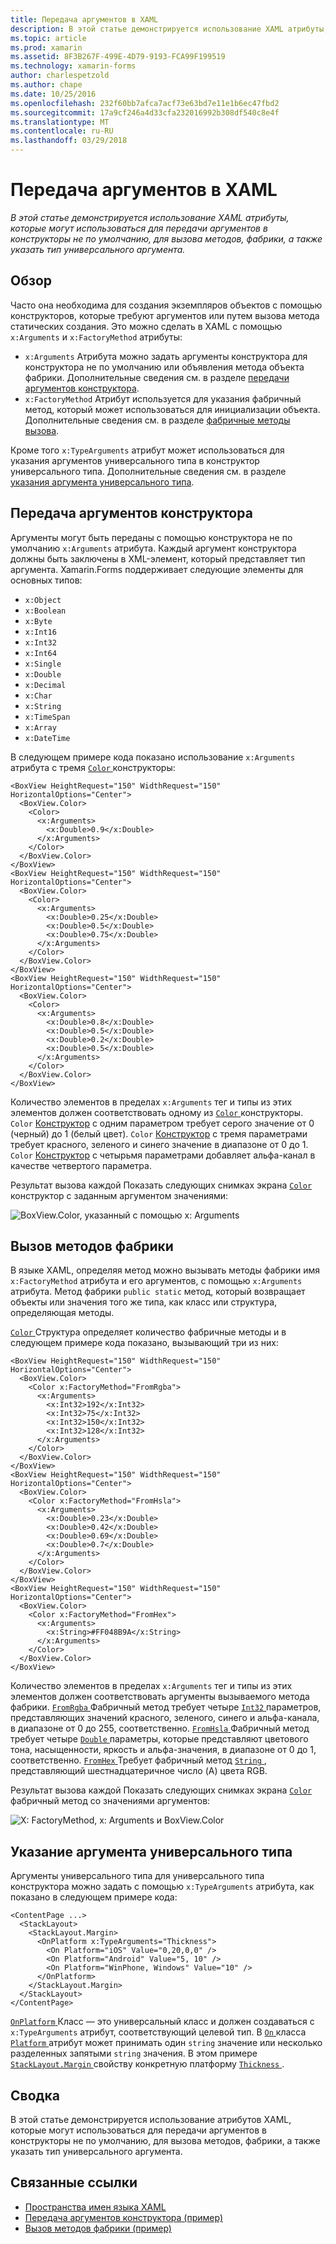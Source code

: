 ```yaml
---
title: Передача аргументов в XAML
description: В этой статье демонстрируется использование XAML атрибуты, которые могут использоваться для передачи аргументов в конструкторы не по умолчанию, для вызова методов, фабрики, а также указать тип универсального аргумента.
ms.topic: article
ms.prod: xamarin
ms.assetid: 8F3B267F-499E-4D79-9193-FCA99F199519
ms.technology: xamarin-forms
author: charlespetzold
ms.author: chape
ms.date: 10/25/2016
ms.openlocfilehash: 232f60bb7afca7acf73e63bd7e11e1b6ec47fbd2
ms.sourcegitcommit: 17a9cf246a4d33cfa232016992b308df540c8e4f
ms.translationtype: MT
ms.contentlocale: ru-RU
ms.lasthandoff: 03/29/2018
---
```

# <a name="passing-arguments-in-xaml"></a>Передача аргументов в XAML

_В этой статье демонстрируется использование XAML атрибуты, которые могут использоваться для передачи аргументов в конструкторы не по умолчанию, для вызова методов, фабрики, а также указать тип универсального аргумента._

## <a name="overview"></a>Обзор

Часто она необходима для создания экземпляров объектов с помощью конструкторов, которые требуют аргументов или путем вызова метода статических создания. Это можно сделать в XAML с помощью `x:Arguments` и `x:FactoryMethod` атрибуты:

- `x:Arguments` Атрибута можно задать аргументы конструктора для конструктора не по умолчанию или объявления метода объекта фабрики. Дополнительные сведения см. в разделе [передачи аргументов конструктора](#constructor_arguments).
- `x:FactoryMethod` Атрибут используется для указания фабричный метод, который может использоваться для инициализации объекта. Дополнительные сведения см. в разделе [фабричные методы вызова](#factory_methods).

Кроме того `x:TypeArguments` атрибут может использоваться для указания аргументов универсального типа в конструктор универсального типа. Дополнительные сведения см. в разделе [указания аргумента универсального типа](#generic_type_arguments).

<a name="constructor_arguments" />

## <a name="passing-constructor-arguments"></a>Передача аргументов конструктора

Аргументы могут быть переданы с помощью конструктора не по умолчанию `x:Arguments` атрибута. Каждый аргумент конструктора должны быть заключены в XML-элемент, который представляет тип аргумента. Xamarin.Forms поддерживает следующие элементы для основных типов:

- `x:Object`
- `x:Boolean`
- `x:Byte`
- `x:Int16`
- `x:Int32`
- `x:Int64`
- `x:Single`
- `x:Double`
- `x:Decimal`
- `x:Char`
- `x:String`
- `x:TimeSpan`
- `x:Array`
- `x:DateTime`

В следующем примере кода показано использование `x:Arguments` атрибута с тремя [ `Color` ](https://developer.xamarin.com/api/type/Xamarin.Forms.Color/) конструкторы:

```xaml
<BoxView HeightRequest="150" WidthRequest="150" HorizontalOptions="Center">
  <BoxView.Color>
    <Color>
      <x:Arguments>
        <x:Double>0.9</x:Double>
      </x:Arguments>
    </Color>
  </BoxView.Color>
</BoxView>
<BoxView HeightRequest="150" WidthRequest="150" HorizontalOptions="Center">
  <BoxView.Color>
    <Color>
      <x:Arguments>
        <x:Double>0.25</x:Double>
        <x:Double>0.5</x:Double>
        <x:Double>0.75</x:Double>
      </x:Arguments>
    </Color>
  </BoxView.Color>
</BoxView>
<BoxView HeightRequest="150" WidthRequest="150" HorizontalOptions="Center">
  <BoxView.Color>
    <Color>
      <x:Arguments>
        <x:Double>0.8</x:Double>
        <x:Double>0.5</x:Double>
        <x:Double>0.2</x:Double>
        <x:Double>0.5</x:Double>
      </x:Arguments>
    </Color>
  </BoxView.Color>
</BoxView>
```

Количество элементов в пределах `x:Arguments` тег и типы из этих элементов должен соответствовать одному из [ `Color` ](https://developer.xamarin.com/api/type/Xamarin.Forms.Color/) конструкторы. `Color` [Конструктор](https://developer.xamarin.com/api/constructor/Xamarin.Forms.Color.Color/p/System.Double/) с одним параметром требует серого значение от 0 (черный) до 1 (белый цвет). `Color` [Конструктор](https://developer.xamarin.com/api/constructor/Xamarin.Forms.Color.Color/p/System.Double/System.Double/System.Double/) с тремя параметрами требует красного, зеленого и синего значение в диапазоне от 0 до 1. `Color` [Конструктор](https://developer.xamarin.com/api/constructor/Xamarin.Forms.Color.Color/p/System.Double/System.Double/System.Double/System.Double/) с четырьмя параметрами добавляет альфа-канал в качестве четвертого параметра.

Результат вызова каждой Показать следующих снимках экрана [ `Color` ](https://developer.xamarin.com/api/type/Xamarin.Forms.Color/) конструктор с заданным аргументом значениями:

![](passing-arguments-images/passing-arguments.png "BoxView.Color, указанный с помощью x: Arguments")

<a name="factory_methods" />

## <a name="calling-factory-methods"></a>Вызов методов фабрики

В языке XAML, определяя метод можно вызывать методы фабрики имя `x:FactoryMethod` атрибута и его аргументов, с помощью `x:Arguments` атрибута. Метод фабрики `public static` метод, который возвращает объекты или значения того же типа, как класс или структура, определяющая методы.

[ `Color` ](https://developer.xamarin.com/api/type/Xamarin.Forms.Color/) Структура определяет количество фабричные методы и в следующем примере кода показано, вызывающий три из них:

```xaml
<BoxView HeightRequest="150" WidthRequest="150" HorizontalOptions="Center">
  <BoxView.Color>
    <Color x:FactoryMethod="FromRgba">
      <x:Arguments>
        <x:Int32>192</x:Int32>
        <x:Int32>75</x:Int32>
        <x:Int32>150</x:Int32>                      
        <x:Int32>128</x:Int32>
      </x:Arguments>
    </Color>
  </BoxView.Color>
</BoxView>
<BoxView HeightRequest="150" WidthRequest="150" HorizontalOptions="Center">
  <BoxView.Color>
    <Color x:FactoryMethod="FromHsla">
      <x:Arguments>
        <x:Double>0.23</x:Double>
        <x:Double>0.42</x:Double>
        <x:Double>0.69</x:Double>
        <x:Double>0.7</x:Double>
      </x:Arguments>
    </Color>
  </BoxView.Color>
</BoxView>
<BoxView HeightRequest="150" WidthRequest="150" HorizontalOptions="Center">
  <BoxView.Color>
    <Color x:FactoryMethod="FromHex">
      <x:Arguments>
        <x:String>#FF048B9A</x:String>
      </x:Arguments>
    </Color>
  </BoxView.Color>
</BoxView>
```

Количество элементов в пределах `x:Arguments` тег и типы из этих элементов должен соответствовать аргументы вызываемого метода фабрики. [ `FromRgba` ](https://developer.xamarin.com/api/member/Xamarin.Forms.Color.FromRgba/p/System.Int32/System.Int32/System.Int32/System.Int32/) Фабричный метод требует четыре [ `Int32` ](https://docs.microsoft.com/dotnet/api/system.int32) параметров, представляющих значений красного, зеленого, синего и альфа-канала, в диапазоне от 0 до 255, соответственно. [ `FromHsla` ](https://developer.xamarin.com/api/member/Xamarin.Forms.Color.FromHsla/p/System.Double/System.Double/System.Double/System.Double/) Фабричный метод требует четыре [ `Double` ](https://docs.microsoft.com/dotnet/api/system.double) параметры, которые представляют цветового тона, насыщенности, яркость и альфа-значения, в диапазоне от 0 до 1, соответственно. [ `FromHex` ](https://developer.xamarin.com/api/member/Xamarin.Forms.Color.FromHex/p/System.String/) Требует фабричный метод [ `String` ](https://docs.microsoft.com/dotnet/api/system.string) , представляющий шестнадцатеричное число (A) цвета RGB.

Результат вызова каждой Показать следующих снимках экрана [ `Color` ](https://developer.xamarin.com/api/type/Xamarin.Forms.Color/) фабричный метод со значениями аргументов:

![](passing-arguments-images/factory-methods.png "X: FactoryMethod, x: Arguments и BoxView.Color")

<a name="generic_type_arguments" />

## <a name="specifying-a-generic-type-argument"></a>Указание аргумента универсального типа

Аргументы универсального типа для универсального типа конструктора можно задать с помощью `x:TypeArguments` атрибута, как показано в следующем примере кода:

```xaml
<ContentPage ...>
  <StackLayout>
    <StackLayout.Margin>
      <OnPlatform x:TypeArguments="Thickness">
        <On Platform="iOS" Value="0,20,0,0" />
        <On Platform="Android" Value="5, 10" />
        <On Platform="WinPhone, Windows" Value="10" />
      </OnPlatform>
    </StackLayout.Margin>
  </StackLayout>
</ContentPage>
```

[ `OnPlatform` ](https://developer.xamarin.com/api/type/Xamarin.Forms.OnPlatform%3CT%3E/) Класс — это универсальный класс и должен создаваться с `x:TypeArguments` атрибут, соответствующий целевой тип. В [ `On` ](https://developer.xamarin.com/api/type/Xamarin.Forms.On/) класса [ `Platform` ](https://developer.xamarin.com/api/property/Xamarin.Forms.On.Platform/) атрибут может принимать один `string` значение или несколько разделенных запятыми `string` значения. В этом примере [ `StackLayout.Margin` ](https://developer.xamarin.com/api/property/Xamarin.Forms.View.Margin/) свойству конкретную платформу [ `Thickness` ](https://developer.xamarin.com/api/type/Xamarin.Forms.Thickness/).

## <a name="summary"></a>Сводка

В этой статье демонстрируется использование атрибутов XAML, которые могут использоваться для передачи аргументов в конструкторы не по умолчанию, для вызова методов, фабрики, а также указать тип универсального аргумента.


## <a name="related-links"></a>Связанные ссылки

- [Пространства имен языка XAML](~/xamarin-forms/xaml/namespaces.md)
- [Передача аргументов конструктора (пример)](https://developer.xamarin.com/samples/xamarin-forms/xaml/passingconstructorarguments/)
- [Вызов методов фабрики (пример)](https://developer.xamarin.com/samples/xamarin-forms/xaml/callingfactorymethods/)
